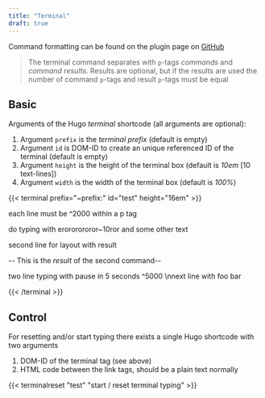 ```yaml
---
title: "Terminal"
draft: true
---
```


Command formatting can be found on the plugin page on [GitHub](https://github.com/stvwhtly/jquery-teletype-plugin#deleting-characters-)

> The terminal command separates with ```p```-tags _commands_ and _command results_. Results are optional, but if the results are used the
number of command ```p```-tags and result ```p```-tags must be equal

## Basic

Arguments of the Hugo _terminal_ shortcode (all arguments are optional):

1. Argument ```prefix``` is the _terminal prefix_ (default is empty)
2. Argument ```id``` is DOM-ID to create an unique referenced ID of the terminal (default is empty)
3. Argument ```height``` is the height of the terminal box (default is _10em_ [10 text-lines])
4. Argument ```width``` is the width of the terminal box (default is _100%_)

{{< terminal prefix="~prefix:" id="test" height="16em" >}}
<p class="command">each line must be ^2000 within a p tag</p>
<p class="result"></p>
<p class="command">do typing with erororororor~10ror and some other text</p>
<p class="result"></p>
<p class="command">second line for layout with result</p>
<p class="result">-- This is the <em>result</em> of the second command--</p>
<p class="command">two line typing with pause in 5 seconds ^5000 \nnext line with foo bar</p>
<p class="result"></p>
{{< /terminal >}}

## Control

For resetting and/or start typing there exists a single Hugo shortcode with two arguments

1. DOM-ID of the terminal tag (see above)
2. HTML code between the link tags, should be a plain text normally

{{< terminalreset "test" "start / reset terminal typing" >}}

